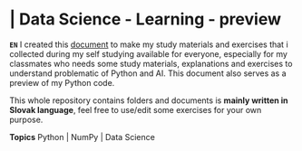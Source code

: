 # | Data Science - Learning - preview

<b>```EN```</b> I created this <u>document</u> to make my study materials and exercises that i collected during my self studying available for everyone, especially for my classmates who needs some study materials, explanations and exercises to understand problematic of Python and AI. This document also serves as a preview of my Python code.


This whole repository contains folders and documents is <b>mainly written in Slovak language</b>, feel free to use/edit some exercises for your own purpose.


<b>Topics</b> Python | NumPy | Data Science


